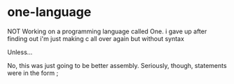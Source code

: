 # one-language
NOT Working on a programming language called One.
i gave up after finding out i'm just making c all over again but without syntax

Unless...

No, this was just going to be better assembly. Seriously, though, statements were in the form <command> <arg> <arg>;
